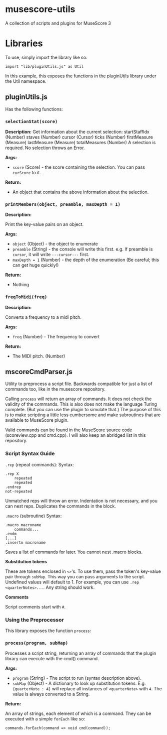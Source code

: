 # musescore-utils
A collection of scripts and plugins for MuseScore 3

# Libraries
To use, simply import the library like so:

    import "lib/pluginUtils.js" as Util
    
In this example, this exposes the functions in the pluginUtils library under the Util namespace.

## pluginUtils.js
Has the following functions:

### `selectionStat(score)`
**Description:**
Get information about the current selection:
    startStaffIdx (Number)
    staves (Number)
    cursor (Cursor)
    ticks (Number)
    firstMeasure (Measure)
    lastMeasure (Measure)
    totalMeasures (Number)
A selection is required. No selection throws an Error.

**Args:**

- `score` (Score) - the score containing the selection. You can pass `curScore` to it.

**Return:**

- An object that contains the above information about the selection.

### `printMembers(object, preamble, maxDepth = 1)`
**Description:**

Print the key-value pairs on an object.

**Args:**

- `object` (Object) - the object to enumerate
- `preamble` (String) - the console will write this first. e.g. If preamble is `cursor`, it will write `---cursor---` first.
- `maxDepth = 1` (Number) - the depth of the enumeration (Be careful; this can get huge quickly!)

**Return:**

- Nothing

### `freqToMidi(freq)`
**Description:**

Converts a frequency to a midi pitch.

**Args:**

- `freq` (Number) - The frequency to convert

**Return:**

- The MIDI pitch. (Number)

## mscoreCmdParser.js
Utility to preprocess a script file. Backwards compatible for just a list of commands too, like in the musescore repository.

Calling `process` will return an array of commands. It does not check the validity of the commands. This is also does not make the language Turing complete. (But you can use the plugin to simulate that.) The purpose of this is to make scripting a little less cumbersome and make subroutines that are available to MuseScore plugin.

Valid commands can be found in the MuseScore source code (scoreview.cpp and cmd.cpp). I will also keep an abridged list in this repository.

### Script Syntax Guide
`.rep` (repeat commands):
Syntax:

    .rep X
        repeated
        repeated
    .endrep
    not-repeated

Unmatched reps will throw an error. Indentation is not necessary, and you can nest reps. Duplicates the commands in the block.

`.macro` (subroutine)
Syntax:

    .macro macroname
        commands...
    .endm
    [...]
    .insertm macroname
	
Saves a list of commands for later. You cannot nest .macro blocks.

**Substitution tokens**

These are tokens enclosed in `<>`'s. To use them, pass the token's key-value pair through `subMap`. This way you can pass arguments to the script. Undefined values will default to 1. For example, you can use `.rep <quarterNotes>...`. Any string should work.

**Comments**

Script comments start with `#`.

### Using the Preprocessor
This library exposes the function `process`:

### `process(program, subMap)`
Processes a script string, returning an array of commands that the plugin library can execute with the cmd() command.

**Args:**

- `program` (String) - The script to run (syntax description above).
- `subMap` (Object) - A dictionary to look up substitution tokens. E.g. `{quarterNote : 4}` will replace all instances of `<quarterNote>` with `4`. The value is always converted to a String.

**Return:**

An array of strings, each element of which is a command. They can be executed with a simple `forEach` like so:

    commands.forEach(command => void cmd(command));
